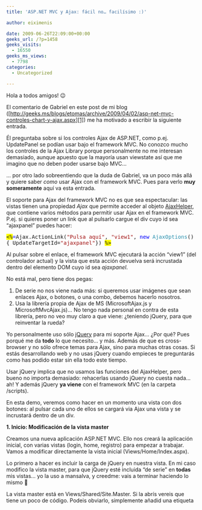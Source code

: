```yaml
---
title: 'ASP.NET MVC y Ajax: fácil no… facilísimo :)'

author: eiximenis

date: 2009-06-26T22:09:00+00:00
geeks_url: /?p=1458
geeks_visits:
  - 16550
geeks_ms_views:
  - 7798
categories:
  - Uncategorized

---
```

Hola a todos amigos! 😉

El comentario de Gabriel en este post de mi blog ([http://geeks.ms/blogs/etomas/archive/2009/04/02/asp-net-mvc-controles-chart-y-ajax.aspx][1]) me ha motivado a escribir la siguiente entrada.

&Eacute;l preguntaba sobre si los controles Ajax de ASP.NET, como p.ej. UpdatePanel se podían usar bajo el framework MVC. No conozco mucho los controles de la Ajax Library porque personalmente no me interesan demasiado, aunque apuesto que la mayoría usan viewstate así que me imagino que no deben poder usarse bajo MVC...

<!--more-->

... por otro lado sobreentiendo que la duda de Gabriel, va un poco más allá y quiere saber _como_ usar Ajax con el framework MVC. Pues para verlo **muy someramente** aquí va esta entrada.

El soporte para Ajax del framework MVC no es que sea espectacular: las vistas tienen una propiedad _Ajax_ que permite acceder al objeto [AjaxHelper][2], que contiene varios métodos para permitir usar Ajax en el framework MVC. P.ej. si quieres poner un link que al pulsarlo cargue el div cuyo id sea &#8220;ajaxpanel&rdquo; puedes hacer:

<pre class="code"><span style="background: yellow">&lt;%</span><span style="color: blue">=</span>Ajax.ActionLink(<span style="color: #a31515">"Pulsa aquí"</span>, <span style="color: #a31515">"view1"</span>, <span style="color: blue">new </span><span style="color: #2b91af">AjaxOptions</span>() <br />{ UpdateTargetId=<span style="color: #a31515">"ajaxpanel"</span>}) <span style="background: yellow">%&gt;</span></pre>

[][3]

Al pulsar sobre el enlace, el framework MVC ejecutará la acción &ldquo;view1&rdquo; (del controlador actual) y la vista que esta acción devuelva será incrustada dentro del elemento DOM cuyo id sea _ajaxpanel_.

No está mal, pero tiene dos pegas:

  1. De serie no nos viene nada más: si queremos usar imágenes que sean enlaces Ajax, o botones, o una combo, debemos hacerlo nosotros.
  2. Usa la librería propia de Ajax de MS (MicrosoftAjax.js y MicrosoftMvcAjax.js)... No tengo nada personal en contra de esta librería, pero no veo muy claro a que viene: ¿teniendo jQuery, para que reinventar la rueda?

Yo personalmente uso sólo [jQuery][4] para mi soporte Ajax... ¿Por qué? Pues porqué me da **todo** lo que necesito... y más. Además de que es cross-browser y no sólo ofrece temas para Ajax, sino para muchas otras cosas. Si estás desarrollando web y no usas jQuery cuando empieces te preguntarás como has podido estar sin ella todo este tiempo.

Usar jQuery implica que no usamos las funciones del AjaxHelper, pero bueno no importa demasiado: rehacerlas usando jQuery no cuesta nada... ah! Y además jQuery **ya viene** con el framework MVC (en la carpeta /scripts).

En esta demo, veremos como hacer en un momento una vista con dos botones: al pulsar cada uno de ellos se cargará via Ajax una vista y se incrustará dentro de un div.

**1. Inicio: Modificación de la vista master**

Creamos una nueva aplicación ASP.NET MVC. Ello nos creará la aplicación inicial, con varias vistas (login, home, registro) para empezar a trabajar. Vamos a modificar directamente la vista inicial (Views/Home/Index.aspx).

Lo primero a hacer es incluir la carga de jQuery en nuestra vista. En mi caso modifico la vista master, para que jQuery esté incluida &ldquo;de serie&rdquo; en **todas** mis vistas... yo la uso a mansalva, y creedme: vais a terminar haciendo lo mismo 🙂

La vista master está en Views/Shared/Site.Master. Si la abrís vereis que tiene un poco de código. Podeis obviarlo, simplemente añadid una etiqueta <script> dentro del <head>:

<pre class="code"><span style="color: blue">&lt;</span><span style="color: maroon">head </span><span style="color: red">runat</span><span style="color: blue">="server"&gt;
    &lt;</span><span style="color: maroon">title</span><span style="color: blue">&gt;&lt;</span><span style="color: maroon">asp</span><span style="color: blue">:</span><span style="color: maroon">ContentPlaceHolder </span><span style="color: red">ID</span><span style="color: blue">="TitleContent" </span><span style="color: red">runat</span><span style="color: blue">="server" /&gt;<br />    &lt;/</span><span style="color: maroon">title</span><span style="color: blue">&gt;
    &lt;</span><span style="color: maroon">link </span><span style="color: red">href</span><span style="color: blue">="../../Content/Site.css" <br />     </span><span style="color: red">rel</span><span style="color: blue">="stylesheet" </span><span style="color: red">type</span><span style="color: blue">="text/css" /&gt;
    </span><span style="background: yellow">&lt;%</span><span style="color: #006400">-- Incluimos jQuery --</span><span style="background: yellow">%&gt;
</span>    <strong><span style="color: blue">&lt;</span><span style="color: maroon">script </span><span style="color: red">type</span><span style="color: blue">="text/javascript" </span><span style="color: red">src</span><span style="color: blue">="../../Scripts/jquery-1.3.2.js"&gt;<br />    &lt;/</span><span style="color: maroon">script</span><span style="color: blue">&gt;</span></strong><span style="color: blue">
&lt;/</span><span style="color: maroon">head</span><span style="color: blue">&gt;</span></pre>

[][3]

(En este caso incluyo jquery-1.3.2.js que es la versión que viene junto con el framework MVC).

**2. Modificación de la vista inicial**

Como comenté en el punto anterior vamos a trabajar modificando directamente la vista inicial (Views/Home/Index.aspx). Para ello vamos a añadir simplemente dos botones y un <div> vacío que será nuestro contenedor ajax:

<pre class="code"><span style="background: yellow">&lt;%</span><span style="color: blue">@ </span><span style="color: maroon">Page </span><span style="color: red">Language</span><span style="color: blue">="C#" </span><span style="color: red">MasterPageFile</span><span style="color: blue">="~/Views/Shared/Site.Master" <br /></span><span style="color: red">Inherits</span><span style="color: blue">="System.Web.Mvc.ViewPage" </span><span style="background: yellow">%&gt;
</span><span style="color: blue">&lt;</span><span style="color: maroon">asp</span><span style="color: blue">:</span><span style="color: maroon">Content </span><span style="color: red">ID</span><span style="color: blue">="indexTitle" </span><span style="color: red">ContentPlaceHolderID</span><span style="color: blue">="TitleContent" <br /></span><span style="color: red">runat</span><span style="color: blue">="server"&gt;
    </span>Home Page
<span style="color: blue">&lt;/</span><span style="color: maroon">asp</span><span style="color: blue">:</span><span style="color: maroon">Content</span><span style="color: blue">&gt;
&lt;</span><span style="color: maroon">asp</span><span style="color: blue">:</span><span style="color: maroon">Content </span><span style="color: red">ID</span><span style="color: blue">="indexContent" </span><span style="color: red">ContentPlaceHolderID</span><span style="color: blue">="MainContent" </span><span style="color: red">runat</span><span style="color: blue">="server"&gt;
</span><span style="color: blue">    &lt;</span><span style="color: maroon">h2</span><span style="color: blue">&gt;</span>Pulsa los botones para refrescar el div usando ajax<span style="color: blue">&lt;/</span><span style="color: maroon">h2</span><span style="color: blue">&gt;
    &lt;</span><span style="color: maroon">input </span><span style="color: red">type</span><span style="color: blue">="button" </span><span style="color: red">id</span><span style="color: blue">="view1" </span><span style="color: red">value</span><span style="color: blue">="Vista 1" /&gt;
    &lt;</span><span style="color: maroon">input </span><span style="color: red">type</span><span style="color: blue">="button" </span><span style="color: red">id</span><span style="color: blue">="view2"  </span><span style="color: red">value</span><span style="color: blue">="Vista 2"/&gt;
    </span><span style="background: yellow">&lt;%</span><span style="color: #006400">-- Este es el div que vamos a modificar via ajax  --</span><span style="background: yellow">%&gt;
</span>    <span style="color: blue">&lt;</span><span style="color: maroon">div </span><span style="color: red">id</span><span style="color: blue">="ajaxpanel" </span><span style="color: red">style</span><span style="color: blue">="</span><span style="color: red">border-color</span><span style="color: blue">:red; </span><span style="color: red">border-style</span><span style="color: blue">:solid; <br /></span><span style="color: red">border-width</span><span style="color: blue">:thin"&gt;&lt;/</span><span style="color: maroon">div</span><span style="color: blue">&gt;
&lt;/</span><span style="color: maroon">asp</span><span style="color: blue">:</span><span style="color: maroon">Content</span><span style="color: blue">&gt;</span></pre>

[][3]

He puesto un border rojo al div para que vea (sí, reconozco que el diseño no es mi fuerte :p).

**2.1 Crear las llamadas Ajax al pulsar los botones**

Ahora vamos a añadir código javascript para que cuando se pulsen los botones se hagan las llamadas ajax... Si ya estás corriendo a meter un onClick en cada <input> tranquilo: bienvenido al mundo de jQuery 🙂

Este es el código javascript que puedes colocar en tu página (justo **antes** del tag <h2>, _dentro_ del asp:Content _IndexContent_):

<pre class="code"><span style="color: blue">&lt;</span><span style="color: maroon">script </span><span style="color: red">type</span><span style="color: blue">="text/javascript"&gt;
    </span>$(document).ready(<span style="color: blue">function</span>() {
        $(<span style="color: maroon">"#view1"</span>).click(<span style="color: blue">function</span>() {
            $(<span style="color: maroon">"#ajaxpanel"</span>).load(<span style="color: maroon">"</span><span style="background: yellow; color: maroon">&lt;%</span><span style="color: maroon">=Url.Action("</span>View1<span style="color: maroon">") </span><span style="background: yellow; color: maroon">%&gt;</span><span style="color: maroon">"</span>);
        });
        $(<span style="color: maroon">"#view2"</span>).click(<span style="color: blue">function</span>() {
            $(<span style="color: maroon">"#ajaxpanel"</span>).load(<span style="color: maroon">"</span><span style="background: yellow; color: maroon">&lt;%</span><span style="color: maroon">= Url.Action("</span>View2<span style="color: maroon">") </span><span style="background: yellow; color: maroon">%&gt;</span><span style="color: maroon">"</span>);
        });
    });
<span style="color: blue">&lt;/</span><span style="color: maroon">script</span><span style="color: blue">&gt;</span></pre>

[][3]

Vamos a comentar rápidamente este código... aunque es muy simple muestra dos conceptos clave de jQuery: los selectores y la potencia de sus funciones incorporadas.

El $ es el simbolo &ldquo;jQuery&rdquo; por excelencia. $(document) me devuelve un manejador al documento actual. La función ready() espera como parámetro _otra_ función que se ejecutará cuando el documento esté cargado y todos los objetos DOM existan. 

En mi caso le paso a la función ready _una función anónima_ que hace lo que a mi me interesa que se haga cuando el documento esté cargado: crear funciones gestoras de los click de los botones para que se llame via Ajax a otras URLs.

El código $(<span style="color: maroon">&#8220;#view1&#8221;</span>) es un **selector**: los selectores son una de las claves de jQuery, ya que permiten obtener un manejador jQuery a uno **o varios** objetos DOM para realizar tareas con ellos. Aquí estoy usando uno de los más simples, el # que devuelve un manejador al objeto DOM cuyo ID sea la cadena que hay después de #. Así $(&ldquo;#view1&rdquo;) me devuelve un manejador al objeto DOM cuyo id sea &ldquo;view1&rdquo;, que en mi caso es el primer boton.

Una vez tengo un manejador de jQuery puedo hacer barbaridad de cosas con él (que afectarán al objeto (u objetos) DOM a los que apunte dicho manejador). En mi caso llamo a la función **click** que espera como parámetro otra función. La función click lo que hace es ejecutar la función que se pase como parámetro cuando se lance el evento _click_ del elemento DOM subyacente... Y que le paso como parámetro a la función click? Pues _otra_ función anónima con el código a ejecutar cuando se lance el evento. ¿Y qué codigo es este? Pues usar un selector para obtener un manejador al objeto cuyo ID sea &ldquo;ajaxpanel&rdquo; (que es el <div>) y llamar el método load. El método load usa Ajax para cargar la URL especificada y incrustar el resultado _dentro_ del DOM del manejador usado. Es decir, en nuestro caso dentro del div.

Ya casi estamos...

**3. Crear las acciones en el controlador**

En ASP.NET MVC las URLs se mapean a acciones de los controladores, no a archivos físicos .aspx. Si os fijais en el codigo de la vista se ha usado <%= Url.Action(&ldquo;xxx&rdquo;) %> para pasar la URL al método load de jQuery. Esta llamada a URL.Action obtiene la URL de la acción indicada del controlador actual. En mi caso he llamado a las acciones &ldquo;View1&rdquo; y &ldquo;View2&rdquo;.

Dado que estamos en una vista gestionada por el controlador _Home_, debemos crear las acciones en el controlador HomeController. La forma más simple de crear una acción es definir un método **público** en dicho controlador. Así, pues definimos los métodos View1 y View2 en HomeController (que está dentro de la carpeta _Controllers_):

<pre class="code"><span style="color: blue">public </span><span style="color: #2b91af">ActionResult </span>View1()
{
    <span style="color: blue">return </span>PartialView(<span style="color: #a31515">"View1"</span>);
}
<span style="color: blue">public </span><span style="color: #2b91af">ActionResult </span>View2()
{
    <span style="color: blue">return </span>PartialView(<span style="color: #a31515">"View2"</span>);
}</pre>

[][3]

En este caso las dos acciones son bastante tontas: el controlador no hace nada salvo retornar dos vistas, llamadas _View1_ y _View2_. El método _PartialView_ se usa cuando lo que se va a devolver es una _vista parcial_, esto es una vista que no es un HTML completo sino una parte.

Solo nos queda una pequeña cosa... crear las dos vistas!

**4. Crear las dos vistas parciales**

Vamos a crear las dos vistas que necesitamos. Dado que estamos creando vistas del controlador _Home_, debemos crearlas dentro de _Views/Home_. Para ello hacemos click con el botón derecho en la carpeta _Home_ en el Solution Explorer y seleccionamos la opción Add->View. Esto nos despliega el cuadro de nueva vista de ASP.NET MVC.

[<img height="244" width="229" src="/cfs-file.ashx/__key/CommunityServer.Blogs.Components.WeblogFiles/etomas/image_5F00_thumb_5F00_5CD55DE6.png" alt="image" border="0" title="image" style="border-bottom: 0px; border-left: 0px; display: inline; border-top: 0px; border-right: 0px" />][5] 

Damos nombre a la vista (View1) y **marcamos la checkbox** de &ldquo;Create a partial view&rdquo;. Con ello nos va a crear un archivo .ascx, en lugar de un .aspx (que sería una página completa).

Yo he añadido el siguiente código a mi vista View1:

<pre class="code"><span style="background: yellow">&lt;%</span><span style="color: blue">@ </span><span style="color: maroon">Control </span><span style="color: red">Language</span><span style="color: blue">="C#" </span><span style="color: red">Inherits</span><span style="color: blue">="System.Web.Mvc.ViewUserControl" </span><span style="background: yellow">%&gt;
</span><span style="color: blue">&lt;</span><span style="color: maroon">h1</span><span style="color: blue">&gt;</span>Esta es la vista1<span style="color: blue">&lt;/</span><span style="color: maroon">h1</span><span style="color: blue">&gt;</span></pre>

[][3]

Ya veis... poca cosa, no?

Repetid el proceso para crear la View2 y... **ya habeis terminado**.

Ejecutad el proyecto y os aparecerá la página principal, con los dos botones. Pulsad uno u otro y observad como el div se rellena via Ajax con el código de cada vista.

En la última imagen os dejo una captura con el firebug donde se ve la última petición ajax:

[<img height="100" width="244" src="/cfs-file.ashx/__key/CommunityServer.Blogs.Components.WeblogFiles/etomas/image_5F00_thumb_5F00_007E5FB4.png" alt="image" border="0" title="image" style="border-bottom: 0px; border-left: 0px; display: inline; border-top: 0px; border-right: 0px" />][6] 

Esto ha sido una **muy breve** introducción... pero espero que os haya servido para que os entre el gusanillo de ASP.NET MVC!!! 😉

Saludos!

 [1]: /blogs/etomas/archive/2009/04/02/asp-net-mvc-controles-chart-y-ajax.aspx "http://geeks.ms/blogs/etomas/archive/2009/04/02/asp-net-mvc-controles-chart-y-ajax.aspx"
 [2]: http://msdn.microsoft.com/en-us/library/system.web.mvc.ajaxhelper.aspx
 [3]: http://11011.net/software/vspaste
 [4]: http://jquery.com/
 [5]: /cfs-file.ashx/__key/CommunityServer.Blogs.Components.WeblogFiles/etomas/image_5F00_32B5D5CB.png
 [6]: /cfs-file.ashx/__key/CommunityServer.Blogs.Components.WeblogFiles/etomas/image_5F00_011A4269.png